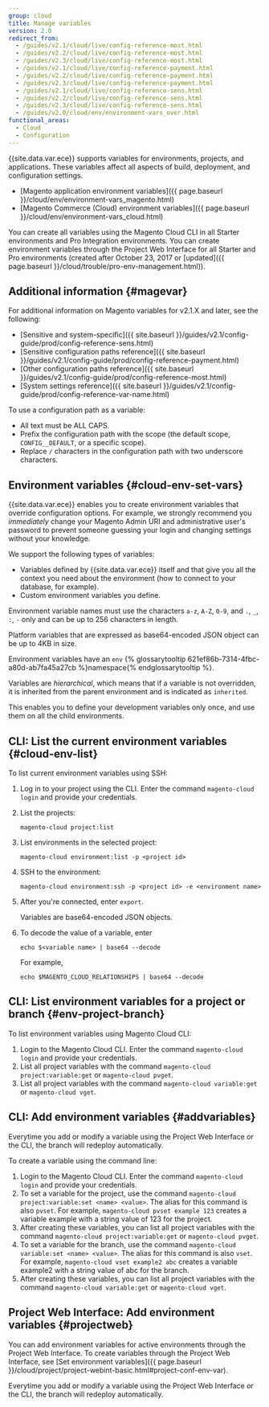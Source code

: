```yaml
---
group: cloud
title: Manage variables
version: 2.0
redirect_from:
  - /guides/v2.1/cloud/live/config-reference-most.html
  - /guides/v2.2/cloud/live/config-reference-most.html
  - /guides/v2.3/cloud/live/config-reference-most.html
  - /guides/v2.1/cloud/live/config-reference-payment.html
  - /guides/v2.2/cloud/live/config-reference-payment.html
  - /guides/v2.3/cloud/live/config-reference-payment.html
  - /guides/v2.1/cloud/live/config-reference-sens.html
  - /guides/v2.2/cloud/live/config-reference-sens.html
  - /guides/v2.3/cloud/live/config-reference-sens.html
  - /guides/v2.0/cloud/env/environment-vars_over.html
functional_areas:
  - Cloud
  - Configuration
---
```


{{site.data.var.ece}} supports variables for environments, projects, and applications. These variables affect all aspects of build, deployment, and configuration settings.

* [Magento application environment variables]({{ page.baseurl }}/cloud/env/environment-vars_magento.html)
* [Magento Commerce (Cloud) environment variables]({{ page.baseurl }}/cloud/env/environment-vars_cloud.html)

You can create all variables using the Magento Cloud CLI in all Starter environments and Pro Integration environments. You can create environment variables through the Project Web Interface for all Starter and Pro environments (created after October 23, 2017 or [updated]({{ page.baseurl }}/cloud/trouble/pro-env-management.html)).

## Additional information {#magevar}

For additional information on Magento variables for v2.1.X and later, see the following:

* [Sensitive and system-specific]({{ site.baseurl }}/guides/v2.1/config-guide/prod/config-reference-sens.html)
* [Sensitive configuration paths reference]({{ site.baseurl }}/guides/v2.1/config-guide/prod/config-reference-payment.html)
* [Other configuration paths reference]({{ site.baseurl }}/guides/v2.1/config-guide/prod/config-reference-most.html)
* [System settings reference]({{ site.baseurl }}/guides/v2.1/config-guide/prod/config-reference-var-name.html)

To use a configuration path as a variable:

*	All text must be ALL CAPS.
*	Prefix the configuration path with the scope (the default scope, `CONFIG__DEFAULT`, or a specific scope).
*	Replace `/` characters in the configuration path with two underscore characters.

## Environment variables {#cloud-env-set-vars}
{{site.data.var.ece}} enables you to create environment variables that override configuration options. For example, we strongly recommend you *immediately* change your Magento Admin URI and administrative user's password to prevent someone guessing your login and changing settings without your knowledge.

We support the following types of variables:

*   Variables defined by {{site.data.var.ece}} itself
and that give you all the context you need about the environment (how to
connect to your database, for example).
*   Custom environment variables you define.

Environment variable names must use the characters `a-z`, `A-Z`, `0-9`, and `.`, `_`, `:`, `-` only and can be up to 256 characters in length.

Platform variables that are expressed as base64-encoded JSON object can be up to 4KB in size.

Environment variables have an `env` {% glossarytooltip 621ef86b-7314-4fbc-a80d-ab7fa45a27cb %}namespace{% endglossarytooltip %}.

<div class="bs-callout bs-callout-info" id="info">
  <p>Variables are <em>hierarchical</em>, which means that if a variable is not overridden, it is inherited from the parent environment and is indicated as <code>inherited</code>.</p>
<p>This enables you to define your development variables only once, and use them on all the child environments.</p>
</div>

## CLI: List the current environment variables {#cloud-env-list}

To list current environment variables using SSH:

1.	Log in to your project using the CLI. Enter the command `magento-cloud login` and provide your credentials.
2.	List the projects:

		magento-cloud project:list
3.	List environments in the selected project:

		magento-cloud environment:list -p <project id>
4.	SSH to the environment:

		magento-cloud environment:ssh -p <project id> -e <environment name>
5.	After you're connected, enter `export`.

	Variables are base64-encoded JSON objects.

6.	To decode the value of a variable, enter

		echo $<variable name> | base64 --decode

	For example,

		echo $MAGENTO_CLOUD_RELATIONSHIPS | base64 --decode

## CLI: List environment variables for a project or branch {#env-project-branch}

To list environment variables using Magento Cloud CLI:

1. Login to the Magento Cloud CLI. Enter the command `magento-cloud login` and provide your credentials.
2. List all project variables with the command `magento-cloud project:variable:get` or `magento-cloud pvget`.
3. List all project variables with the command `magento-cloud variable:get` or `magento-cloud vget`.

## CLI: Add environment variables {#addvariables}

<div class="bs-callout bs-callout-warning" markdown="1">
Everytime you add or modify a variable using the Project Web Interface or the CLI, the branch will redeploy automatically.
</div>

To create a variable using the command line:

1. Login to the Magento Cloud CLI. Enter the command `magento-cloud login` and provide your credentials.
2. To set a variable for the project, use the command `magento-cloud project:variable:set <name> <value>`. The alias for this command is also `pvset`. For example, `magento-cloud pvset example 123` creates a variable example with a string value of 123 for the project.
3. After creating these variables, you can list all project variables with the command `magento-cloud project:variable:get` or `magento-cloud pvget`.
4. To set a variable for the branch, use the command `magento-cloud variable:set <name> <value>`. The alias for this command is also `vset`. For example, `magento-cloud vset example2 abc` creates a variable example2 with a string value of abc for the branch.
5. After creating these variables, you can list all project variables with the command `magento-cloud variable:get` or `magento-cloud vget`.

## Project Web Interface: Add environment variables {#projectweb}

You can add environment variables for active environments through the Project Web Interface. To create variables through the Project Web Interface, see [Set environment variables]({{ page.baseurl }}/cloud/project/project-webint-basic.html#project-conf-env-var).

<div class="bs-callout bs-callout-warning" markdown="1">
Everytime you add or modify a variable using the Project Web Interface or the CLI, the branch will redeploy automatically.
</div>
